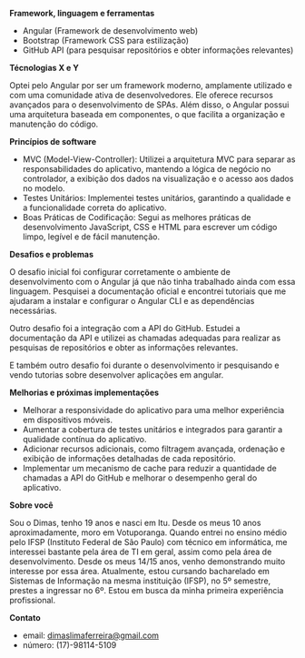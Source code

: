 **Framework, linguagem e ferramentas**

- Angular (Framework de desenvolvimento web)
- Bootstrap (Framework CSS para estilização)
- GitHub API (para pesquisar repositórios e obter informações relevantes)

**Técnologias X e Y**

Optei pelo Angular por ser um framework moderno, amplamente utilizado e com uma comunidade ativa de desenvolvedores. Ele oferece recursos avançados para o desenvolvimento de SPAs. Além disso, o Angular possui uma arquitetura baseada em componentes, o que facilita a organização e manutenção do código.

**Princípios de software**

- MVC (Model-View-Controller): Utilizei a arquitetura MVC para separar as responsabilidades do aplicativo, mantendo a lógica de negócio no controlador, a exibição dos dados na visualização e o acesso aos dados no modelo.
- Testes Unitários: Implementei testes unitários, garantindo a qualidade e a funcionalidade correta do aplicativo.
- Boas Práticas de Codificação: Segui as melhores práticas de desenvolvimento JavaScript, CSS e HTML para escrever um código limpo, legível e de fácil manutenção.

**Desafios e problemas**

O desafio inicial foi configurar corretamente o ambiente de desenvolvimento com o Angular já que não tinha trabalhado ainda com essa linguagem. Pesquisei a documentação oficial e encontrei tutoriais que me ajudaram a instalar e configurar o Angular CLI e as dependências necessárias.

Outro desafio foi a integração com a API do GitHub. Estudei a documentação da API e utilizei as chamadas adequadas para realizar as pesquisas de repositórios e obter as informações relevantes.

E também outro desafio foi durante o desenvolvimento ir pesquisando e vendo tutorias sobre desenvolver aplicações em angular.

**Melhorias e próximas implementações**

- Melhorar a responsividade do aplicativo para uma melhor experiência em dispositivos móveis.
- Aumentar a cobertura de testes unitários e integrados para garantir a qualidade contínua do aplicativo.
- Adicionar recursos adicionais, como filtragem avançada, ordenação e exibição de informações detalhadas de cada repositório.
- Implementar um mecanismo de cache para reduzir a quantidade de chamadas a API do GitHub e melhorar o desempenho geral do aplicativo.

**Sobre você**

Sou o Dimas, tenho 19 anos e nasci em Itu. Desde os meus 10 anos aproximadamente, moro em Votuporanga. Quando entrei no ensino médio pelo IFSP (Instituto Federal de São Paulo) com técnico em informática, me interessei bastante pela área de TI em geral, assim como pela área de desenvolvimento. Desde os meus 14/15 anos, venho demonstrando muito interesse por essa área. Atualmente, estou cursando bacharelado em Sistemas de Informação na mesma instituição (IFSP), no 5º semestre, prestes a ingressar no 6º. Estou em busca da minha primeira experiência profissional.

**Contato**

- email: dimaslimaferreira@gmail.com
- número: (17)-98114-5109
